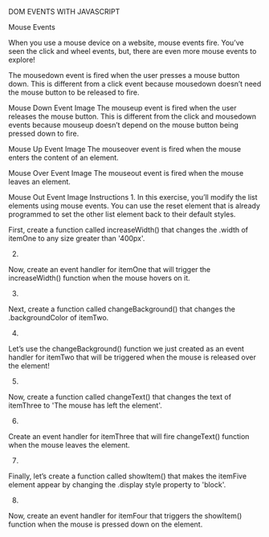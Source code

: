 DOM EVENTS WITH JAVASCRIPT

Mouse Events

When you use a mouse device on a website, mouse events fire. You’ve seen the click and wheel events, but, there are even more mouse events to explore!

The mousedown event is fired when the user presses a mouse button down. This is different from a click event because mousedown doesn’t need the mouse button to be released to fire.

Mouse Down Event Image
The mouseup event is fired when the user releases the mouse button. This is different from the click and mousedown events because mouseup doesn’t depend on the mouse button being pressed down to fire.

Mouse Up Event Image
The mouseover event is fired when the mouse enters the content of an element.

Mouse Over Event Image
The mouseout event is fired when the mouse leaves an element.

Mouse Out Event Image
Instructions
1.
In this exercise, you’ll modify the list elements using mouse events. You can use the reset element that is already programmed to set the other list element back to their default styles.

First, create a function called increaseWidth() that changes the .width of itemOne to any size greater than '400px'.


2.
Now, create an event handler for itemOne that will trigger the increaseWidth() function when the mouse hovers on it.


3.
Next, create a function called changeBackground() that changes the .backgroundColor of itemTwo.


4.
Let’s use the changeBackground() function we just created as an event handler for itemTwo that will be triggered when the mouse is released over the element!


5.
Now, create a function called changeText() that changes the text of itemThree to 'The mouse has left the element'.


6.
Create an event handler for itemThree that will fire changeText() function when the mouse leaves the element.


7.
Finally, let’s create a function called showItem() that makes the itemFive element appear by changing the .display style property to 'block'.


8.
Now, create an event handler for itemFour that triggers the showItem() function when the mouse is pressed down on the element.